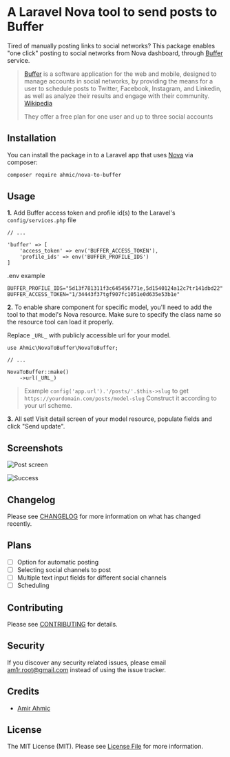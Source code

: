 # A Laravel Nova tool to send posts to Buffer

Tired of manually posting links to social networks? This package enables "one click" posting to social networks from Nova dashboard, through [Buffer](https://buffer.com) service.

> [Buffer](https://buffer.com) is a software application for the web and mobile, designed to manage accounts in social networks, by providing the means for a user to schedule posts to Twitter, Facebook, Instagram, and Linkedin, as well as analyze their results and engage with their community. [Wikipedia](https://en.wikipedia.org/wiki/Buffer_(application))
> 
> They offer a free plan for one user and up to three social accounts

## Installation

You can install the package in to a Laravel app that uses [Nova](https://nova.laravel.com) via composer:

```bash
composer require ahmic/nova-to-buffer
```

## Usage

**1.**  Add Buffer access token and profile id(s) to the Laravel's `config/services.php` file
```
// ...

'buffer' => [
    'access_token' => env('BUFFER_ACCESS_TOKEN'),
    'profile_ids' => env('BUFFER_PROFILE_IDS')
]
```

.env example
```
BUFFER_PROFILE_IDS="5d13f781311f3c645456771e,5d1540124a12c7tr141dbd22"
BUFFER_ACCESS_TOKEN="1/34443f37tgf907fc1051e0d635e53b1e"
```
**2.** To enable share component for specific model, you'll need to add the tool to that model's Nova resource. Make sure to specify the class name so the resource tool can load it properly. 

Replace `_URL_` with publicly accessible url for your model. 

```
use Ahmic\NovaToBuffer\NovaToBuffer;

// ...

NovaToBuffer::make()
    ->url(_URL_)
```

>Example `config('app.url').'/posts/'.$this->slug` to get `https://yourdomain.com/posts/model-slug` Construct it according to your url scheme.
>
**3.** All set! Visit detail screen of your model resource, populate fields and click "Send update".

## Screenshots
![Post screen](https://i.imgur.com/qswY1hU.png)

![Success](https://i.imgur.com/r74Yknv.png)

## Changelog

Please see [CHANGELOG](CHANGELOG.md) for more information on what has changed recently.

## Plans

- [ ] Option for automatic posting
- [ ] Selecting social channels to post
- [ ] Multiple text input fields for different social channels
- [ ] Scheduling

## Contributing

Please see [CONTRIBUTING](CONTRIBUTING.md) for details.

## Security

If you discover any security related issues, please email am1r.root@gmail.com instead of using the issue tracker.

## Credits

- [Amir Ahmic](https://github.com/ahmic)

## License

The MIT License (MIT). Please see [License File](LICENSE.md) for more information.
